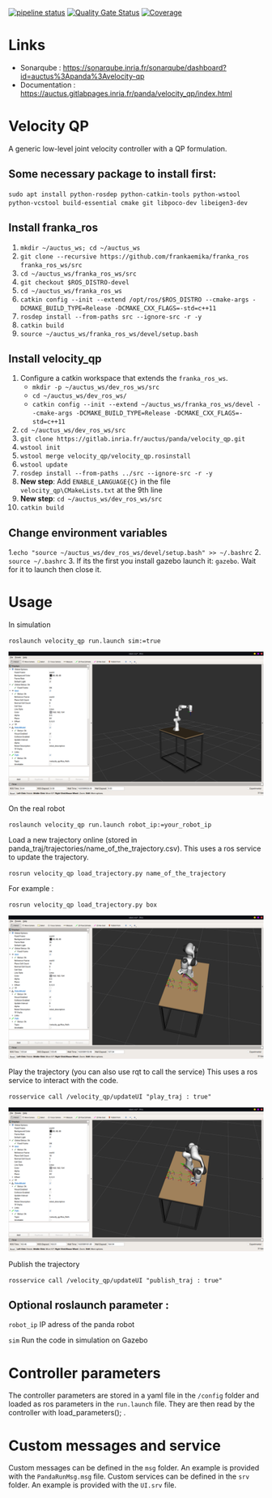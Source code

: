 [![pipeline status](https://gitlab.inria.fr/auctus/panda/velocity_qp/badges/master/pipeline.svg)](https://gitlab.inria.fr/auctus/panda/velocity_qp)
[![Quality Gate Status](https://sonarqube.inria.fr/sonarqube/api/project_badges/measure?project=auctus%3Apanda%3Avelocity-qp&metric=alert_status)](https://sonarqube.inria.fr/sonarqube/dashboard?id=auctus%3Apanda%3Atorque-qp)
[![Coverage](https://sonarqube.inria.fr/sonarqube/api/project_badges/measure?project=auctus%3Apanda%3Avelocity-qp&metric=coverage)](https://sonarqube.inria.fr/sonarqube/dashboard?id=auctus%3Apanda%3Avelocity-qp)

# Links
- Sonarqube : https://sonarqube.inria.fr/sonarqube/dashboard?id=auctus%3Apanda%3Avelocity-qp
- Documentation : https://auctus.gitlabpages.inria.fr/panda/velocity_qp/index.html



# Velocity QP

A generic low-level joint velocity controller with a QP formulation.

## Some necessary package to install first:

`sudo apt install python-rosdep python-catkin-tools python-wstool python-vcstool build-essential cmake git libpoco-dev libeigen3-dev`

## Install franka_ros 
1. `mkdir ~/auctus_ws; cd ~/auctus_ws`
2. `git clone --recursive https://github.com/frankaemika/franka_ros franka_ros_ws/src`
3. `cd ~/auctus_ws/franka_ros_ws/src`
4. `git checkout $ROS_DISTRO-devel` 
5. `cd ~/auctus_ws/franka_ros_ws`
6. `catkin config --init --extend /opt/ros/$ROS_DISTRO --cmake-args -DCMAKE_BUILD_TYPE=Release -DCMAKE_CXX_FLAGS=-std=c++11`
7. `rosdep install --from-paths src --ignore-src -r -y`
8. `catkin build`
9. `source ~/auctus_ws/franka_ros_ws/devel/setup.bash`


## Install velocity_qp
1. Configure a catkin workspace that extends the `franka_ros_ws`.
    -   `mkdir -p ~/auctus_ws/dev_ros_ws/src`
    -   `cd ~/auctus_ws/dev_ros_ws/`
    -   `catkin config --init --extend ~/auctus_ws/franka_ros_ws/devel --cmake-args -DCMAKE_BUILD_TYPE=Release -DCMAKE_CXX_FLAGS=-std=c++11`
2. `cd ~/auctus_ws/dev_ros_ws/src`
3. `git clone https://gitlab.inria.fr/auctus/panda/velocity_qp.git`
4. `wstool init `
5. `wstool merge velocity_qp/velocity_qp.rosinstall`
6. `wstool update`
8. `rosdep install --from-paths ../src --ignore-src -r -y`
9. **New step**: Add `ENABLE_LANGUAGE{C}` in the file `velocity_qp\CMakeLists.txt` at the 9th line
10. **New step**: `cd ~/auctus_ws/dev_ros_ws/src`
11. `catkin build`


## Change environment variables

1.`echo "source ~/auctus_ws/dev_ros_ws/devel/setup.bash" >> ~/.bashrc`
2. `source ~/.bashrc`
3. If its the first you install gazebo launch it: `gazebo`. Wait for it to launch then close it.

# Usage

In simulation 

`roslaunch velocity_qp run.launch sim:=true`

![ALT](/image/step1.png)

On the real robot

`roslaunch velocity_qp run.launch robot_ip:=your_robot_ip`

Load a new trajectory online (stored in panda_traj/trajectories/name_of_the_trajectory.csv). This uses a ros service to update the trajectory.

`rosrun velocity_qp load_trajectory.py name_of_the_trajectory`

For example : 

`rosrun velocity_qp load_trajectory.py box`

![ALT](/image/step2.png)

Play the trajectory (you can also use rqt to call the service) This uses a ros service to interact with the code.

`rosservice call /velocity_qp/updateUI "play_traj : true"`

![ALT](/image/step3.png)

Publish the trajectory 

`rosservice call /velocity_qp/updateUI "publish_traj : true"`


## Optional roslaunch parameter : 

`robot_ip` IP adress of the panda robot

`sim` Run the code in simulation on Gazebo

# Controller parameters

The controller parameters are stored in a yaml file in the `/config` folder and loaded as ros parameters in the `run.launch` file. They are then read by the 
controller with load_parameters(); .

# Custom messages and service

Custom messages can be defined in the `msg` folder. An example is provided with the `PandaRunMsg.msg` file.
Custom services can be defined in the `srv` folder. An example is provided with the `UI.srv` file.
